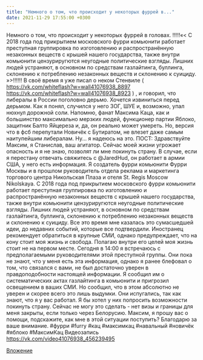 ```yaml
---
title: "Немного о том, что происходит у некоторых фуррей в..."
date: 2021-11-29 17:55:00 +0300
---
```


Немного о том, что происходит у некоторых фуррей в головах.
!!!!!«<
С 2018 года под прикрытием московского фурри комьюнити работает преступная группировка по изготовлению и распространённую незаконных веществ с крышей нашего государства, также внутри комьюнити цензуриругются неугодные политические взгляды. Лишних людей устраняют, в основном по средствам газлайтинга, буллинга, склонению к потреблению незаконных веществ и склонению к суициду.
»>!!!!!!
В своё время я уже писал о неком Стенвиле ( https://vk.com/whiteflash?w=wall41076938_8897 https://vk.com/whiteflash?w=wall41076938_8923 ) , и говорил, что либералы в России поголовно дерьмо. Хочется извиниться перед дерьмом.
Как я понял, случился у него ЗОГ, ШУЕ и, возможно, упал нюхнул дорожной соли.
Напомню, фанат Максима Каца, как и большинство максимально мерзких людей, функционер партии Яблоко, защитник Балто Яйцереза и, да, он реально может умереть. Но, версия что в фсб перепутали Новичёк с Бутиратом, не влезет даже самым наитупейшим либералам. Ну... я надеюсь на это.
ПОСТ:
Здравствуйте Максим, я Станислав, ваш агитатор. Сейчас моей жизни угрожает опасность и я не знаю, позволят ли мне покинуть страну.
В случае, если я перестану отвечать свяжитесь с @JaredHud, он работает в армии США, у него есть информация.
Я создатель фурри комьюнити Фурри Москвы и в прошлом руководитель отдела реклама и маркетинга торгового центра Никольская Плаза и отеля St. Regis Moscow Nikolskaya.
С 2018 года под прикрытием московского фурри комьюнити работает преступная группировка по изготовлению и распространённую незаконных веществ с крышей нашего государства, также внутри комьюнити цензуриругются неугодные политические взгляды. Лишних людей устраняют, в основном по средствам газлайтинга, буллинга, склонению к потреблению незаконных веществ и склонению к суициду.
Все это время мне казалась это сумасшедшей идеи, до недавних событий, которые все подтвердили.
Иностранец рекомендует обратиться в крупные СМИ, однако предупреждает, что на кону стоит моя жизнь и свобода. Полагаю внутри его целей моя жизнь стоит не на первом месте.
Сегодня в 14:00 я встречаюсь с предполагаемыми руководителями этой преступной группы. Они пока не знают, что у меня есть эта информация, однако я ранее блефовал о том, что связался с вами, не был достаточно уверен в правдоподобности настоящей информации. Я сообщил им о систематических актах газлайтинга в комьюнити и пригрозил освещением в ваших СМИ. Но сообщил, что в этом абсолютно не уверен и скорее всего это лишь выдумки. Они испугались, так как знают, что я у вас работал. Я бы хотел у них попросить возможности покинуть страну. Сейчас не могу это сделать - нет визы и границы для меня закрыты, если только через Белорусию.
Максим, я прошу вас о помощи, подскажите, как мне в этой ситуации поступить? Благодарю за ваше внимание.
#фурри #furry #кац #максимкац #навальный #новичёк #яблоко #МаксимКац
Видеозапись
https://vk.com/video41076938_456239495

[Вложение](https://vk.com/video41076938_456239495)
